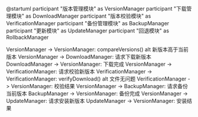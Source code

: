 @startuml
participant "版本管理模块" as VersionManager
participant "下载管理模块" as DownloadManager
participant "版本校验模块" as VerificationManager
participant "备份管理模块" as BackupManager
participant "更新模块" as UpdateManager
participant "回退模块" as RollbackManager

VersionManager -> VersionManager: compareVersions()
alt 新版本高于当前版本
    VersionManager -> DownloadManager: 请求下载新版本
    DownloadManager -> VersionManager: 下载完成
    VersionManager -> VerificationManager: 请求校验新版本
    VerificationManager -> VerificationManager: verifyDownload()
    alt 文件无问题
        VerificationManager -> VersionManager: 校验结果
        VersionManager -> BackupManager: 请求备份当前版本
        BackupManager -> VersionManager: 备份完成
        VersionManager -> UpdateManager: 请求安装新版本
        UpdateManager -> VersionManager: 安装结果